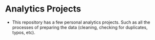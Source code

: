 # Analytics Projects

* This repository has a few personal analytics projects. Such as all the processes of preparing the data (cleaning, checking for duplicates, typos, etc).
